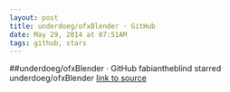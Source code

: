 ```yaml
---
layout: post
title: underdoeg/ofxBlender · GitHub
date: May 29, 2014 at 07:51AM
tags: github, stars
---
```

##underdoeg/ofxBlender · GitHub
fabiantheblind starred underdoeg/ofxBlender
[link to source](http://ift.tt/1tpv8F6) 
